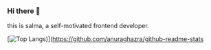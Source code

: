 ### Hi there 👋

 this is salma, a self-motivated frontend developer.

[![Top Langs](https://github-readme-stats.vercel.app/api/top-langs/?username=salmayaser&layout=compact))](https://github.com/anuraghazra/github-readme-stats
